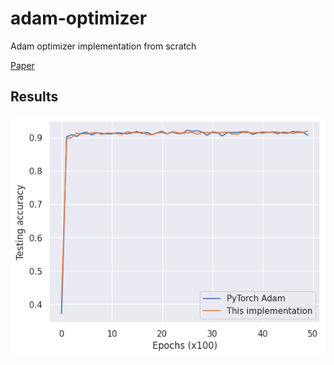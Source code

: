 # adam-optimizer
Adam optimizer implementation from scratch

[Paper](https://arxiv.org/abs/1412.6980)

## Results

![results](imgs/adam.png)